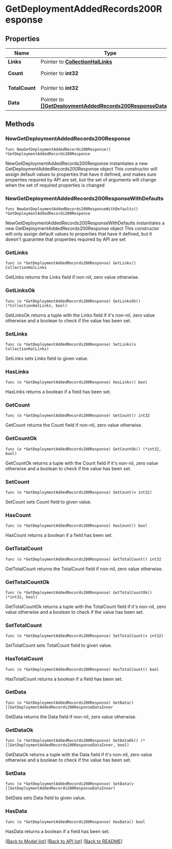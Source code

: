 # GetDeploymentAddedRecords200Response

## Properties

Name | Type | Description | Notes
------------ | ------------- | ------------- | -------------
**Links** | Pointer to [**CollectionHalLinks**](CollectionHalLinks.md) |  | [optional] 
**Count** | Pointer to **int32** |  | [optional] [readonly] 
**TotalCount** | Pointer to **int32** |  | [optional] [readonly] 
**Data** | Pointer to [**[]GetDeploymentAddedRecords200ResponseDataInner**](GetDeploymentAddedRecords200ResponseDataInner.md) |  | [optional] [readonly] 

## Methods

### NewGetDeploymentAddedRecords200Response

`func NewGetDeploymentAddedRecords200Response() *GetDeploymentAddedRecords200Response`

NewGetDeploymentAddedRecords200Response instantiates a new GetDeploymentAddedRecords200Response object
This constructor will assign default values to properties that have it defined,
and makes sure properties required by API are set, but the set of arguments
will change when the set of required properties is changed

### NewGetDeploymentAddedRecords200ResponseWithDefaults

`func NewGetDeploymentAddedRecords200ResponseWithDefaults() *GetDeploymentAddedRecords200Response`

NewGetDeploymentAddedRecords200ResponseWithDefaults instantiates a new GetDeploymentAddedRecords200Response object
This constructor will only assign default values to properties that have it defined,
but it doesn't guarantee that properties required by API are set

### GetLinks

`func (o *GetDeploymentAddedRecords200Response) GetLinks() CollectionHalLinks`

GetLinks returns the Links field if non-nil, zero value otherwise.

### GetLinksOk

`func (o *GetDeploymentAddedRecords200Response) GetLinksOk() (*CollectionHalLinks, bool)`

GetLinksOk returns a tuple with the Links field if it's non-nil, zero value otherwise
and a boolean to check if the value has been set.

### SetLinks

`func (o *GetDeploymentAddedRecords200Response) SetLinks(v CollectionHalLinks)`

SetLinks sets Links field to given value.

### HasLinks

`func (o *GetDeploymentAddedRecords200Response) HasLinks() bool`

HasLinks returns a boolean if a field has been set.

### GetCount

`func (o *GetDeploymentAddedRecords200Response) GetCount() int32`

GetCount returns the Count field if non-nil, zero value otherwise.

### GetCountOk

`func (o *GetDeploymentAddedRecords200Response) GetCountOk() (*int32, bool)`

GetCountOk returns a tuple with the Count field if it's non-nil, zero value otherwise
and a boolean to check if the value has been set.

### SetCount

`func (o *GetDeploymentAddedRecords200Response) SetCount(v int32)`

SetCount sets Count field to given value.

### HasCount

`func (o *GetDeploymentAddedRecords200Response) HasCount() bool`

HasCount returns a boolean if a field has been set.

### GetTotalCount

`func (o *GetDeploymentAddedRecords200Response) GetTotalCount() int32`

GetTotalCount returns the TotalCount field if non-nil, zero value otherwise.

### GetTotalCountOk

`func (o *GetDeploymentAddedRecords200Response) GetTotalCountOk() (*int32, bool)`

GetTotalCountOk returns a tuple with the TotalCount field if it's non-nil, zero value otherwise
and a boolean to check if the value has been set.

### SetTotalCount

`func (o *GetDeploymentAddedRecords200Response) SetTotalCount(v int32)`

SetTotalCount sets TotalCount field to given value.

### HasTotalCount

`func (o *GetDeploymentAddedRecords200Response) HasTotalCount() bool`

HasTotalCount returns a boolean if a field has been set.

### GetData

`func (o *GetDeploymentAddedRecords200Response) GetData() []GetDeploymentAddedRecords200ResponseDataInner`

GetData returns the Data field if non-nil, zero value otherwise.

### GetDataOk

`func (o *GetDeploymentAddedRecords200Response) GetDataOk() (*[]GetDeploymentAddedRecords200ResponseDataInner, bool)`

GetDataOk returns a tuple with the Data field if it's non-nil, zero value otherwise
and a boolean to check if the value has been set.

### SetData

`func (o *GetDeploymentAddedRecords200Response) SetData(v []GetDeploymentAddedRecords200ResponseDataInner)`

SetData sets Data field to given value.

### HasData

`func (o *GetDeploymentAddedRecords200Response) HasData() bool`

HasData returns a boolean if a field has been set.


[[Back to Model list]](../README.md#documentation-for-models) [[Back to API list]](../README.md#documentation-for-api-endpoints) [[Back to README]](../README.md)


